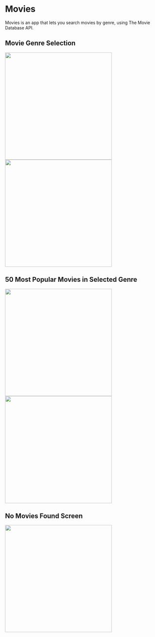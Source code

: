 # Movies
Movies is an app that lets you search movies by genre, using The Movie Database API. 

## Movie Genre Selection
<img src="https://user-images.githubusercontent.com/85763304/152866797-3521a648-9c80-41bd-b982-4ee12a9d857a.png" height="350px"> <img src="https://user-images.githubusercontent.com/85763304/152866827-0b5b543b-98b3-47fb-8e11-158426576666.png" height="350px">

## 50 Most Popular Movies in Selected Genre
<img src="https://user-images.githubusercontent.com/85763304/152866835-ffe22672-16d7-4cda-b8dc-e23604041ee7.png" height="350px"> <img src="https://user-images.githubusercontent.com/85763304/152866859-6b67f1b7-3665-42dc-b728-0b313021e271.png" height="350px">

## No Movies Found Screen
<img src="https://user-images.githubusercontent.com/85763304/152866875-974abb8f-a5f5-4d69-a7cd-9321fdcb3d19.png" height="350px">
